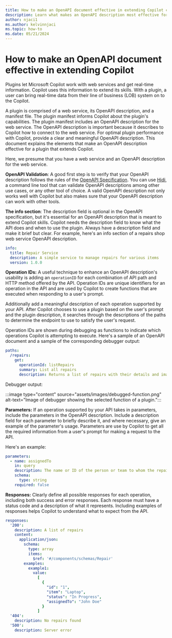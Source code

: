 ```yaml
---
title: How to make an OpenAPI document effective in extending Copilot capabilities.
description: Learn what makes an OpenAPI description most effective for extending Copilot skills
author: njaci1
ms.author: kelvinnjaci
ms.topic: how-to
ms.date: 05/21/2024
---
```


# How to make an OpenAPI document effective in extending Copilot

Plugins let Microsoft Copilot work with web services and get real-time information. Copilot uses this information to extend its skills. With a plugin, a user can bring real-time data from their line of business (LOB) system on to the Copilot.

A plugin is comprised of a web service, its OpenAPI description, and a manifest file. The plugin manifest informs Copilot about the plugin's capabilities. The plugin manifest includes an OpenAPI description for the web service. The OpenAPI description is important because it describes to Copilot how to connect to the web service. For optimal plugin performance with Copilot, provide a clear and meaningful OpenAPI description. This document explains the elements that make an OpenAPI description effective for a plugin that extends Copilot.

Here, we presume that you have a web service and an OpenAPI description for the web service.

**OpenAPI Validation**: A good first step is to verify that your OpenAPI description follows the rules of the [OpenAPI Specification](https://swagger.io/resources/open-api/). You can use [Hidi](https://github.com/microsoft/OpenAPI.NET/blob/vnext/src/Microsoft.OpenApi.Hidi/readme.md), a command line tool that can validate OpenAPI descriptions among other use cases, or any other tool of choice. A valid OpenAPI description not only works well with Copilot but also makes sure that your OpenAPI description can work with other tools.

**The info section**: The description field is optional in the OpenAPI specification, but it's essential for an OpenAPI description that is meant to extend Copilot skills. Copilot needs the description field to know what the API does and when to use the plugin. Always have a description field and make it brief but clear. For example, here's an info section of a repairs shop web service OpenAPI description.

```yaml
info:
  title: Repair Service
  description: A simple service to manage repairs for various items
  version: 1.0.0
```

**Operation IDs:** A useful technique to enhance an OpenAPI description's usability is adding an `operationID` for each combination of API path and HTTP method offered by the API. Operation IDs are unique identifiers for an operation in the API and are used by Copilot to create functions that are executed when responding to a user's prompt.

Additionally add a meaningful description of each operation supported by your API. After Copilot chooses to use a plugin based on the user's prompt and the plugin description, it searches through the descriptions of the paths to determine the endpoint to use to satisfy the user's request.

Operation IDs are shown during debugging as functions to indicate which operations Copilot is attempting to execute. Here's a sample of an OpenAPI document and a sample of the corresponding debugger output:

```yaml
paths:
  /repairs:
    get:
      operationId: listRepairs
      summary: List all repairs
      description: Returns a list of repairs with their details and images
```

Debugger output:

:::image type="content" source="assets/images/debugged-function.png" alt-text="Image of debugger showing the selected function of a plugin.":::

**Parameters:** If an operation supported by your API takes in parameters, include the parameters in the OpenAPI description. Include a description field for each parameter to briefly describe it, and where necessary, give an example of the parameter's usage. Parameters are use by Copilot to get all the required information from a user's prompt for making a request to the API.

Here's an example:

```yaml
parameters:
  - name: assignedTo
    in: query
    description: The name or ID of the person or team to whom the repair is assigned.
    schema:
      type: string
    required: false
```

**Responses:** Clearly define all possible responses for each operation, including both success and error responses. Each response must have a status code and a description of what it represents. Including examples of responses helps Copilot to understand what to expect from the API.

```yaml
responses:
  '200':
    description: A list of repairs
    content:
      application/json:
        schema:
          type: array
          items:
            $ref: '#/components/schemas/Repair'
        examples:
          example1:
            value:
              [
                {
                  "id": "1",
                  "item": "Laptop",
                  "status": "In Progress",
                  "assignedTo": "John Doe"
                }
              ]
  '404':
    description: No repairs found
  '500':
    description: Server error
```
